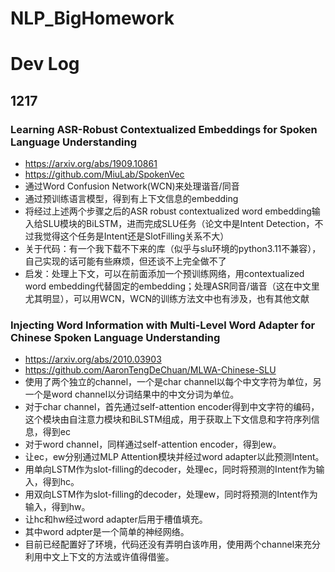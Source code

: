 # NLP_BigHomework

# Dev Log
## 1217
### Learning ASR-Robust Contextualized Embeddings for Spoken Language Understanding
* https://arxiv.org/abs/1909.10861
* https://github.com/MiuLab/SpokenVec
* 通过Word Confusion Network(WCN)来处理谐音/同音
* 通过预训练语言模型，得到有上下文信息的embedding
* 将经过上述两个步骤之后的ASR robust contextualized word embedding输入给SLU模块的BiLSTM，进而完成SLU任务（论文中是Intent Detection，不过我觉得这个任务是Intent还是SlotFilling关系不大）
* 关于代码：有一个我下载不下来的库（似乎与slu环境的python3.11不兼容），自己实现的话可能有些麻烦，但还谈不上完全做不了
* 启发：处理上下文，可以在前面添加一个预训练网络，用contextualized word embedding代替固定的embedding；处理ASR同音/谐音（这在中文里尤其明显），可以用WCN，WCN的训练方法文中也有涉及，也有其他文献

### Injecting Word Information with Multi-Level Word Adapter for Chinese Spoken Language Understanding
* https://arxiv.org/abs/2010.03903
* https://github.com/AaronTengDeChuan/MLWA-Chinese-SLU
* 使用了两个独立的channel，一个是char channel以每个中文字符为单位，另一个是word channel以分词结果中的中文分词为单位。
* 对于char channel，首先通过self-attention encoder得到中文字符的编码，这个模块由自注意力模块和BiLSTM组成，用于获取上下文信息和字符序列信息，得到ec
* 对于word channel，同样通过self-attention encoder，得到ew。
* 让ec，ew分别通过MLP Attention模块并经过word adapter以此预测Intent。
* 用单向LSTM作为slot-filling的decoder，处理ec，同时将预测的Intent作为输入，得到hc。
* 用双向LSTM作为slot-filling的decoder，处理ew，同时将预测的Intent作为输入，得到hw。
* 让hc和hw经过word adapter后用于槽值填充。
* 其中word adpter是一个简单的神经网络。
* 目前已经配置好了环境，代码还没有弄明白该咋用，使用两个channel来充分利用中文上下文的方法或许值得借鉴。
